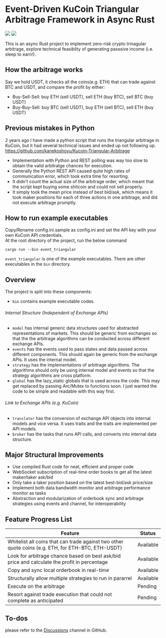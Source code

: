 # Event-Driven KuCoin Triangular Arbitrage Framework in Async Rust
[![](https://img.shields.io/crates/v/kucoin-arbitrage)](https://crates.io/crates/kucoin-arbitrage)
[![](https://img.shields.io/github/license/kanekoshoyu/kucoin_arbitrage)](https://github.com/kanekoshoyu/kucoin_arbitrage/blob/master/LICENSE)

This is an async Rust project to implement zero-risk crypto trinagular arbitrage, explore technical feasiblity of generating passsive income (i.e. sleep to earn!).  
## How the arbitrage works
Say we hold USDT, it checks all the coins(e.g. ETH) that can trade against BTC and USDT, and compare the profit by either:  
- Buy-Sell-Sell: buy ETH (sell USDT), sell ETH (buy BTC), sell BTC (buy USDT)  
- Buy-Buy-Sell: buy BTC (sell USDT), buy ETH (sell BTC), sell ETH (buy USDT)  
  
## Previous mistakes in Python
2 years ago I have made a python script that runs the triangular arbitrage in KuCoin, but it had several technical issues and ended up not following up.  
https://github.com/kanekoshoyu/Kucoin-Triangular-Arbitrage  
- Implementation with Python and REST polling was way too slow to obtain the valid arbitratge chances for execution.
- Generally the Python REST API caused quite high rates of communication error, which took extra time for resorting.
- It didn't count the actual size of the arbitrage order, which meant that the script kept buying some shitcoin and could not sell properly.
- It simply took the mean price instead of best bid/ask, which means it took maker positions for each of three actions in one arbitrage, and did not execute arbitrage promptly.
## How to run example executables
Copy/Rename config.ini.sample as config.ini and set the API key with your own KuCoin API credentials.  
At the root directory of the project, run the below command
```
cargo run --bin event_triangular  
```
`event_triangular` is one of the example executables. There are other executables in the `bin` directory.

## Overview
The project is split into these components:
- `bin` contains example executable codes.
###### Internal Structure (Independent of Exchange APIs)
- `model` has internal generic data structures used for abstracted representations of markets. This should be generic from exchanges so that the the arbitrage algorithms can be conducted across different exchange APIs.
- `events` has the events used to pass states and data passed across different components. This should again be generic from the exchange APIs. It uses the internal model.
- `strategy` has the implementations of arbitrage algorithms. The algorithms should only be using internal model and events so that the strategy algorithms are cross platform. 
- `global` has the lazy_static globals that is used across the code. This may get replaced by passing Arc/Mutex to functions soon. I just wanted the code to be simple and readable with this way first.
  
###### Link to Exchange APIs (e.g. KuCoin)
- `translator` has the conversion of exchange API objects into internal models and vice versa. It uses traits and the traits are implemented per API models.
- `broker` has the tasks that runs API calls, and converts into internal data structure.

## Major Structural Improvements
- Use compiled Rust code for neat, efficient and proper code
- WebSocket subscription of real-time order books to get all the latest maker/taker ask/bid
- Only take a taker position based on the latest best-bid/ask price/size
- Implement both data bandwidth monitor and arbitrage performance monitor as tasks
- Abstraction and modularization of orderbook sync and arbitrage strategies using events and channel, for interoperability
  
## Feature Progress List
| Feature                                                                                            | Status    |
| -------------------------------------------------------------------------------------------------- | --------- |
| Whitelist all coins that can trade against two other quote coins (e.g. ETH, for ETH-BTC, ETH-USDT) | Available |
| Look for arbitrage chance based on best ask/bid price and calculate the profit in percentage       | Available |
| Copy and sync local orderbook in real-time                                                         | Available |
| Structurally allow multiple strategies to run in pararrel                                          | Available |
| Execute on the arbitrage                                                                           | Pending   |
| Resort against trade execution that could not complete as anticipated                              | Pending   |

  
## To-dos
please refer to the [Discussions](https://github.com/kanekoshoyu/kucoin_arbitrage/discussions) channel in GitHub.